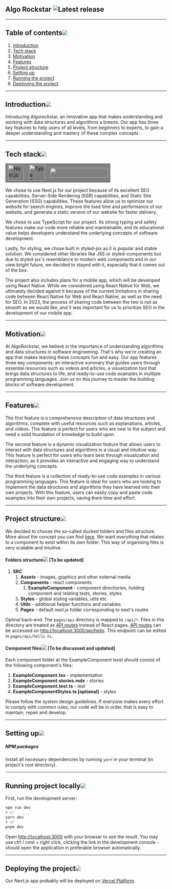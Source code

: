 ## Algo Rockstar ![Latest release](https://badgen.net/badge/Release%20Date/January%202022/blue)

---

## Table of contents[![](./docs/img/pin.svg)](#table-of-contents)
1. [Introduction](#introduction)
1. [Tech stack](#tech-stack)
1. [Motivation](#motivation)
1. [Features](#features)
1. [Project structure](#project-structure)
1. [Setting up](#setting-up)
1. [Running the project](#running-project-locally)
1. [Deploying the project](#deploying-the-project)
---

## Introduction[![](./docs/img/pin.svg)](#introduction)

Introducing Algorockstar, an innovative app that makes understanding and working with data structures and algorithms a breeze. Our app has three key features to help users of all levels, from beginners to experts, to gain a deeper understanding and mastery of these complex concepts.
  
---

## Tech stack[![](./docs/img/pin.svg)](#tech-stack)
<table class="no-border">
  <tr>
    <td style="background-color: grey"><a href="https://nextjs.org/docs/getting-started"><img height="50px" src="https://upload.wikimedia.org/wikipedia/commons/thumb/8/8e/Nextjs-logo.svg/1200px-Nextjs-logo.svg.png" alt="Next.js"/></a></td>
    <td style="background-color: grey"><a href="https://en.wikipedia.org/wiki/TypeScript"><img height="50px" src="https://upload.wikimedia.org/wikipedia/commons/thumb/f/f5/Typescript.svg/1280px-Typescript.svg.png" alt="Type Script"/></a></td>
    <td style="background: grey"><a href="https://react-bootstrap.github.io/"><img src="https://encrypted-tbn0.gstatic.com/images?q=tbn:ANd9GcQAJBL2IlYkGo2WwsaKQtyHWqVbHTy9bKECaVkrc4hiGQ&s" height="30px" width="180px" atl="React bootstrap"/></a></td>
  </tr>
</table>
We chose to use Next.js for our project because of its excellent SEO capabilities, Server-Side Rendering (SSR) capabilities, and Static Site Generation (SSG) capabilities. These features allow us to optimize our website for search engines, improve the load time and performance of our website, and generate a static version of our website for faster delivery.

We chose to use TypeScript for our project. Its strong typing and safety features make our code more reliable and maintainable, and its educational value helps developers understand the underlying concepts of software development.

Lastly, for styling, we chose built in styled-jsx as it is popular and stable solution. We considered other libraries like JSS or styled-components but due to styled-jsx's resemblance to modern web components and in our view bright future, we decided to stayed with it, especially that it comes out of the box.

The project also includes plans for a mobile app, which will be developed using React Native. While we considered using React Native for Web, we ultimately decided against it because of the current limitations in sharing code between React Native for Web and React Native, as well as the need for SEO. In 2023, the process of sharing code between the two is not as smooth as we would like, and it was important for us to prioritize SEO in the development of our mobile app.

---

## Motivation[![](./docs/img/pin.svg)](#motivation)

At AlgoRockstar, we believe in the importance of understanding algorithms and data structures in software engineering. That's why we're creating an app that makes learning these concepts fun and easy. Our app features three key components: an interactive summary that guides users through essential resources such as videos and articles, a visualization tool that brings data structures to life, and ready-to-use code examples in multiple programming languages. Join us on this journey to master the building blocks of software development.

---
## Features[![](./docs/img/pin.svg)](#features)
The first feature is a comprehensive description of data structures and algorithms, complete with useful resources such as explanations, articles, and videos. This feature is perfect for users who are new to the subject and need a solid foundation of knowledge to build upon.

The second feature is a dynamic visualization feature that allows users to interact with data structures and algorithms in a visual and intuitive way. This feature is perfect for users who learn best through visualization and interaction, as it provides an interactive and engaging way to understand the underlying concepts.

The third feature is a collection of ready-to-use code examples in various programming languages. This feature is ideal for users who are looking to implement the data structures and algorithms they have learned into their own projects. With this feature, users can easily copy and paste code examples into their own projects, saving them time and effort.

---

## Project structure[![](./docs/img/pin.svg)](#project-structure)
We decided to choose the so-called ducked folders and files structure. More about the concept you can find [here](https://medium.com/building-crowdriff/react-redux-file-architecture-ducks-it-up-6b32eaaba341). We want everything that relates to a component to exist within its own folder. This way of organising files is very scalable and intuitive.
#### Folders structure[![](./docs/img/pin.svg)](#folders-structure) [To be updated]
1. **SRC**
   1. **Assets** - images, graphics and other external media
   2. **Components** - react components
      1. **ExampleComponent** - component directiories, holding component and relating tests, stories, styles
   3. **Styles** - global styling variables, utils etc.
   4. **Utils** - additional helper functions and variables
   5. **Pages** - default next.js folder corresponding to next's routes

Optinal back-end:
The `pages/api` directory is mapped to `/api/*`. Files in this directory are treated as [API routes](https://nextjs.org/docs/api-routes/introduction) instead of React pages.
[API routes](https://nextjs.org/docs/api-routes/introduction) can be accessed on [http://localhost:3000/api/hello](http://localhost:3000/api/hello). This endpoint can be edited in `pages/api/hello.ts`.

#### Component files[![](./docs/img/pin.svg)](#component-files) [To be discussed and updated]
Each component folder at the ExampleComponent level should consist of the following component's files:
1. **ExampleComponent.tsx** - implementation
2. **ExampleComponent.stories.mdx** - stories
3. **ExampleComponent.test.ts** - test
4. **ExampleComponentStyles.ts [optional]** - styles

Please follow the system design guidelines. If everyone makes every effort to comply with common rules, our code will be in order, that is easy to maintain, repair and develop.

---

## Setting up[![](./docs/img/pin.svg)](#setting-up)


##### NPM packages
Install all necessary dependencies by running
`
yarn
`
in your terminal (in project's root directory).

---

## Running project locally[![](./docs/img/pin.svg)](#running-project)


First, run the development server:

```bash
npm run dev
# or
yarn dev
# or
pnpm dev
```

Open [http://localhost:3000](http://localhost:3000) with your browser to see the result. You may use ctrl / cmd + right click, clicking the link in the development console - should open the application in preferable browser automatically.

---

## Deploying the project[![](./docs/img/pin.svg)](#deploying)

Our Next.js app probably will be deployed on [Vercel Platform](https://vercel.com/new?utm_medium=default-template&filter=next.js&utm_source=create-next-app&utm_campaign=create-next-app-readme).
